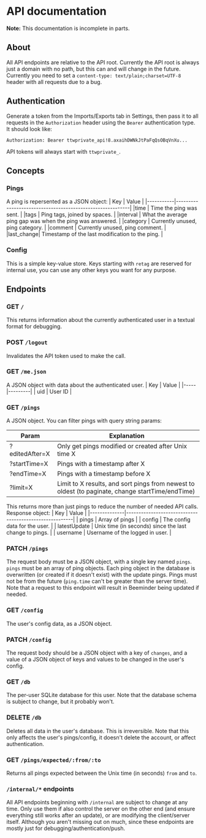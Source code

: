 # API documentation

**Note:** This documentation is incomplete in parts.

## About
All API endpoints are relative to the API root. Currently the API root is always just a domain with no path, but this can and will change in the future. Currently you need to set a `content-type: text/plain;charset=UTF-8` header with all requests due to a bug.

## Authentication
Generate a token from the Imports/Exports tab in Settings, then pass it to all requests in the `Authorization` header using the `Bearer` authentication type. It should look like:
```http
Authorization: Bearer ttwprivate_api!8.axaihDWNkJtPaFqQsOBqVnXu...
```
API tokens will always start with `ttwprivate_`.

## Concepts
### Pings
A ping is repersented as a JSON object:
| Key       | Value                                                     |
|-----------|-----------------------------------------------------------|
|time       | Time the ping was sent.                                   |
|tags       | Ping tags, joined by spaces.                              |
|interval   | What the average ping gap was when the ping was answered. |
|category   | Currently unused, ping category.                          |
|comment    | Currently unused, ping comment.                           |
|last_change| Timestamp of the last modification to the ping.           |

### Config
This is a simple key-value store. Keys starting with `retag` are reserved for internal use, you can use any other keys you want for any purpose.

## Endpoints

### GET `/`
This returns information about the currently authenticated user in a textual format for debugging.

### POST `/logout`
Invalidates the API token used to make the call.

### GET `/me.json`
A JSON object with data about the authenticated user.
| Key | Value   |
|-----|---------|
| uid | User ID |

### GET `/pings`
A JSON object. You can filter pings with query string params:

| Param | Explanation |
| ----- | ------------ |
| ?editedAfter=X | Only get pings modified or created after Unix time X |
| ?startTime=X | Pings with a timestamp after X |
| ?endTime=X | Pings with a timestamp before X |
| ?limit=X | Limit to X results, and sort pings from newest to oldest (to paginate, change startTime/endTime) |

This returns more than just pings to reduce the number of needed API calls. Response object:
| Key          | Value                                                  |
|--------------|--------------------------------------------------------|
| pings        | Array of pings                                         |
| config       | The config data for the user.                          |
| latestUpdate | Unix time (in seconds) since the last change to pings. |
| username     | Username of the logged in user.                        |

### PATCH `/pings`
The request body must be a JSON object, with a single key named `pings`. `pings` must be an array of ping objects. Each ping object in the database is overwritten (or created if it doesn't exist) with the update pings. Pings must not be from the future (`ping.time` can't be greater than the server time). Note that a request to this endpoint will result in Beeminder being updated if needed.

### GET `/config`
The user's config data, as a JSON object.

### PATCH `/config`
The request body should be a JSON object with a key of `changes`, and a value of a JSON object of keys and values to be changed in the user's config.

### GET `/db`
The per-user SQLite database for this user. Note that the database schema is subject to change, but it probably won't.

### DELETE `/db`
Deletes all data in the user's database. This is irreversible. Note that this only affects the user's pings/config, it doesn't delete the account, or affect authentication.

### GET `/pings/expected/:from/:to`
Returns all pings expected between the Unix time (in seconds) `from` and `to`.

### `/internal/*` endpoints
All API endpoints beginning with `/internal` are subject to change at any time. Only use them if also control the server on the other end (and ensure everything still works after an update), or are modifying the client/server itself. Although you aren't missing out on much, since these endpoints are mostly just for debugging/authentication/push.
